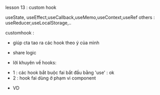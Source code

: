 lesson 13 : custom hook

useState, useEffect,useCallback,useMemo,useContext,useRef
others : useReducer,useLocalStorage,..

customhook :

- giúp cta tao ra các hook theo ý của mình
- share logic

- lời khuyên về hooks:

* 1 : các hook bắt buộc fai bắt đầu bằng 'use' : ok
* 2 : hook fai dùng ở phạm vi component

- VD
